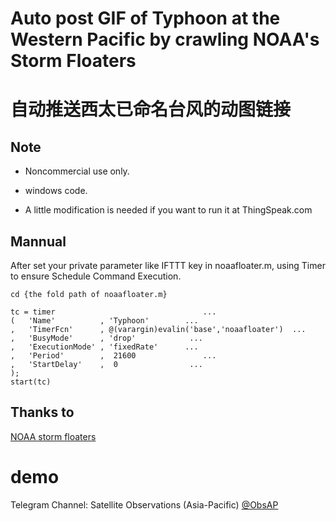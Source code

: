 # Auto post GIF of  Typhoon at the Western Pacific by crawling NOAA's Storm Floaters

# 自动推送西太已命名台风的动图链接

## Note

+ Noncommercial use only.

+ windows code.

+ A little modification is needed if you want to run it at ThingSpeak.com

## Mannual

After set your private parameter like IFTTT key in noaafloater.m, using Timer to ensure Schedule Command Execution.

```
cd {the fold path of noaafloater.m}

tc = timer                                 ...
(   'Name'          , 'Typhoon'        ...
,   'TimerFcn'      , @(varargin)evalin('base','noaafloater')  ...
,   'BusyMode'      , 'drop'            ...
,   'ExecutionMode' , 'fixedRate'      ...
,   'Period'        ,  21600               ...
,   'StartDelay'    ,  0                ...
);
start(tc)
```

## Thanks to 

[NOAA storm floaters](http://www.ssd.noaa.gov/PS/TROP/floaters.html)

# demo

Telegram Channel: Satellite Observations (Asia-Pacific) [@ObsAP](https://t.me/ObsAP)

